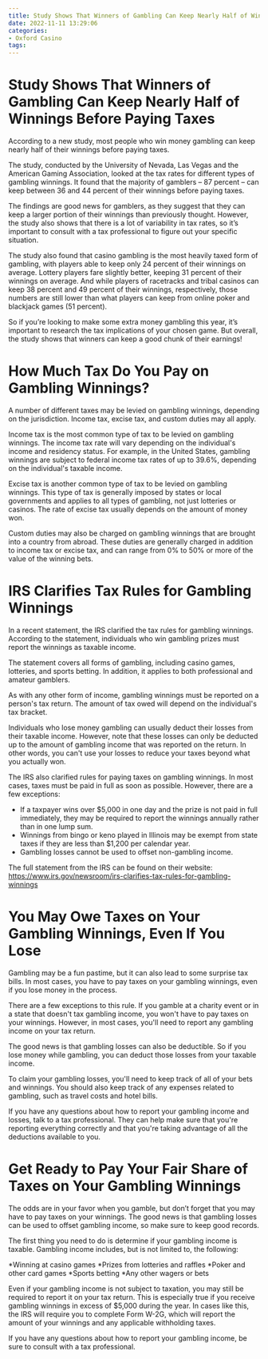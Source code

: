 ```yaml
---
title: Study Shows That Winners of Gambling Can Keep Nearly Half of Winnings Before Paying Taxes
date: 2022-11-11 13:29:06
categories:
- Oxford Casino
tags:
---
```



#  Study Shows That Winners of Gambling Can Keep Nearly Half of Winnings Before Paying Taxes

According to a new study, most people who win money gambling can keep nearly half of their winnings before paying taxes.

The study, conducted by the University of Nevada, Las Vegas and the American Gaming Association, looked at the tax rates for different types of gambling winnings. It found that the majority of gamblers – 87 percent – can keep between 36 and 44 percent of their winnings before paying taxes.

The findings are good news for gamblers, as they suggest that they can keep a larger portion of their winnings than previously thought. However, the study also shows that there is a lot of variability in tax rates, so it’s important to consult with a tax professional to figure out your specific situation.

The study also found that casino gambling is the most heavily taxed form of gambling, with players able to keep only 24 percent of their winnings on average. Lottery players fare slightly better, keeping 31 percent of their winnings on average. And while players of racetracks and tribal casinos can keep 38 percent and 49 percent of their winnings, respectively, those numbers are still lower than what players can keep from online poker and blackjack games (51 percent).

So if you’re looking to make some extra money gambling this year, it’s important to research the tax implications of your chosen game. But overall, the study shows that winners can keep a good chunk of their earnings!

#  How Much Tax Do You Pay on Gambling Winnings?

A number of different taxes may be levied on gambling winnings, depending on the jurisdiction. Income tax, excise tax, and custom duties may all apply.

Income tax is the most common type of tax to be levied on gambling winnings. The income tax rate will vary depending on the individual's income and residency status. For example, in the United States, gambling winnings are subject to federal income tax rates of up to 39.6%, depending on the individual's taxable income.

Excise tax is another common type of tax to be levied on gambling winnings. This type of tax is generally imposed by states or local governments and applies to all types of gambling, not just lotteries or casinos. The rate of excise tax usually depends on the amount of money won.

Custom duties may also be charged on gambling winnings that are brought into a country from abroad. These duties are generally charged in addition to income tax or excise tax, and can range from 0% to 50% or more of the value of the winning bets.

#  IRS Clarifies Tax Rules for Gambling Winnings 

In a recent statement, the IRS clarified the tax rules for gambling winnings. According to the statement, individuals who win gambling prizes must report the winnings as taxable income.

The statement covers all forms of gambling, including casino games, lotteries, and sports betting. In addition, it applies to both professional and amateur gamblers.

As with any other form of income, gambling winnings must be reported on a person's tax return. The amount of tax owed will depend on the individual's tax bracket.

Individuals who lose money gambling can usually deduct their losses from their taxable income. However, note that these losses can only be deducted up to the amount of gambling income that was reported on the return. In other words, you can't use your losses to reduce your taxes beyond what you actually won.

The IRS also clarified rules for paying taxes on gambling winnings. In most cases, taxes must be paid in full as soon as possible. However, there are a few exceptions: 

- If a taxpayer wins over $5,000 in one day and the prize is not paid in full immediately, they may be required to report the winnings annually rather than in one lump sum. 
- Winnings from bingo or keno played in Illinois may be exempt from state taxes if they are less than $1,200 per calendar year. 
- Gambling losses cannot be used to offset non-gambling income. 

The full statement from the IRS can be found on their website: https://www.irs.gov/newsroom/irs-clarifies-tax-rules-for-gambling-winnings

#  You May Owe Taxes on Your Gambling Winnings, Even If You Lose 

Gambling may be a fun pastime, but it can also lead to some surprise tax bills. In most cases, you have to pay taxes on your gambling winnings, even if you lose money in the process.

There are a few exceptions to this rule. If you gamble at a charity event or in a state that doesn't tax gambling income, you won't have to pay taxes on your winnings. However, in most cases, you'll need to report any gambling income on your tax return.

The good news is that gambling losses can also be deductible. So if you lose money while gambling, you can deduct those losses from your taxable income.

To claim your gambling losses, you'll need to keep track of all of your bets and winnings. You should also keep track of any expenses related to gambling, such as travel costs and hotel bills.

If you have any questions about how to report your gambling income and losses, talk to a tax professional. They can help make sure that you're reporting everything correctly and that you're taking advantage of all the deductions available to you.

#  Get Ready to Pay Your Fair Share of Taxes on Your Gambling Winnings

The odds are in your favor when you gamble, but don’t forget that you may have to pay taxes on your winnings. The good news is that gambling losses can be used to offset gambling income, so make sure to keep good records.

The first thing you need to do is determine if your gambling income is taxable. Gambling income includes, but is not limited to, the following:

*Winning at casino games
*Prizes from lotteries and raffles
*Poker and other card games
*Sports betting
*Any other wagers or bets

Even if your gambling income is not subject to taxation, you may still be required to report it on your tax return. This is especially true if you receive gambling winnings in excess of $5,000 during the year. In cases like this, the IRS will require you to complete Form W-2G, which will report the amount of your winnings and any applicable withholding taxes.

If you have any questions about how to report your gambling income, be sure to consult with a tax professional.